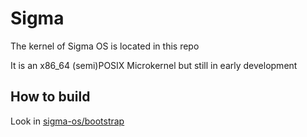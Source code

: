 # Sigma
The kernel of Sigma OS is located in this repo

It is an x86_64 (semi)POSIX Microkernel but still in early development

## How to build
Look in [sigma-os/bootstrap](https://github.com/sigma-os/bootstrap)
